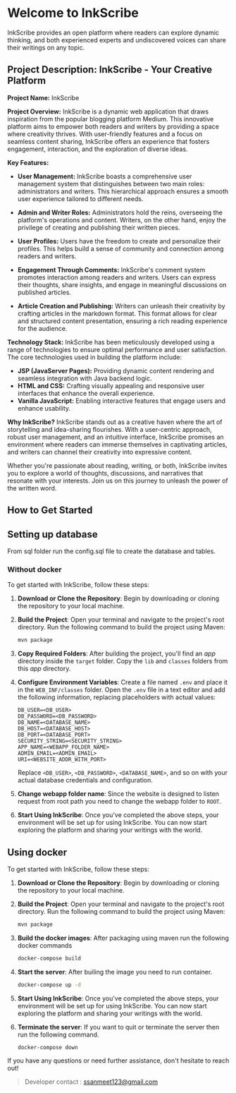# Welcome to InkScribe

InkScribe provides an open platform where readers can explore dynamic thinking, and both experienced experts and undiscovered voices can share their writings on any topic.

## Project Description: InkScribe - Your Creative Platform

**Project Name:** InkScribe

**Project Overview:**
InkScribe is a dynamic web application that draws inspiration from the popular blogging platform Medium. This innovative platform aims to empower both readers and writers by providing a space where creativity thrives. With user-friendly features and a focus on seamless content sharing, InkScribe offers an experience that fosters engagement, interaction, and the exploration of diverse ideas.

**Key Features:**

- **User Management:** InkScribe boasts a comprehensive user management system that distinguishes between two main roles: administrators and writers. This hierarchical approach ensures a smooth user experience tailored to different needs.

- **Admin and Writer Roles:** Administrators hold the reins, overseeing the platform's operations and content. Writers, on the other hand, enjoy the privilege of creating and publishing their written pieces.

- **User Profiles:** Users have the freedom to create and personalize their profiles. This helps build a sense of community and connection among readers and writers.

- **Engagement Through Comments:** InkScribe's comment system promotes interaction among readers and writers. Users can express their thoughts, share insights, and engage in meaningful discussions on published articles.

- **Article Creation and Publishing:** Writers can unleash their creativity by crafting articles in the markdown format. This format allows for clear and structured content presentation, ensuring a rich reading experience for the audience.

**Technology Stack:**
InkScribe has been meticulously developed using a range of technologies to ensure optimal performance and user satisfaction. The core technologies used in building the platform include:

- **JSP (JavaServer Pages):** Providing dynamic content rendering and seamless integration with Java backend logic.
- **HTML and CSS:** Crafting visually appealing and responsive user interfaces that enhance the overall experience.
- **Vanilla JavaScript:** Enabling interactive features that engage users and enhance usability.

**Why InkScribe?**
InkScribe stands out as a creative haven where the art of storytelling and idea-sharing flourishes. With a user-centric approach, robust user management, and an intuitive interface, InkScribe promises an environment where readers can immerse themselves in captivating articles, and writers can channel their creativity into expressive content.

Whether you're passionate about reading, writing, or both, InkScribe invites you to explore a world of thoughts, discussions, and narratives that resonate with your interests. Join us on this journey to unleash the power of the written word.

## How to Get Started

## Setting up database

From sql folder run the config.sql file to create the database and tables.

### Without docker

To get started with InkScribe, follow these steps:

1. **Download or Clone the Repository**: Begin by downloading or cloning the repository to your local machine.

2. **Build the Project**: Open your terminal and navigate to the project's root directory. Run the following command to build the project using Maven:

    ```bash
    mvn package
    ```

3. **Copy Required Folders**: After building the project, you'll find an *app* directory inside the `target` folder. Copy the `lib` and `classes` folders from this *app* directory.

4. **Configure Environment Variables**: Create a file named `.env` and place it in the `WEB_INF/classes` folder. Open the `.env` file in a text editor and add the following information, replacing placeholders with actual values:

    ```env
    DB_USER=<DB_USER>
    DB_PASSWORD=<DB_PASSWORD>
    DB_NAME=<DATABASE_NAME>
    DB_HOST=<DATABASE_HOST>
    DB_PORT=<DATABASE_PORT>
    SECURITY_STRING=<SECURITY_STRING>
    APP_NAME=<WEBAPP_FOLDER_NAME>
    ADMIN_EMAIL=<ADMIN_EMAIL>
    URI=<WEBSITE_ADDR_WITH_PORT>
    ```

    Replace `<DB_USER>`, `<DB_PASSWORD>`, `<DATABASE_NAME>`, and so on with your actual database credentials and configuration.
5. **Change webapp folder name**: Since the website is designed to listen request from root path you need to change the webapp folder to `ROOT`.

6. **Start Using InkScribe**: Once you've completed the above steps, your environment will be set up for using InkScribe. You can now start exploring the platform and sharing your writings with the world.

## Using docker

To get started with InkScribe, follow these steps:

1. **Download or Clone the Repository**: Begin by downloading or cloning the repository to your local machine.

2. **Build the Project**: Open your terminal and navigate to the project's root directory. Run the following command to build the project using Maven:

    ```bash
    mvn package
    ```

3. **Build the docker images**: After packaging using maven run the following docker commands

    ```bash
    docker-compose build 
    ```

4. **Start the server**: After builing the image you need to run container.

    ```bash
    docker-compose up -d 
    ```

5. **Start Using InkScribe**: Once you've completed the above steps, your environment will be set up for using InkScribe. You can now start exploring the platform and sharing your writings with the world.

6. **Terminate the server**: If you want to quit or terminate the server then run the following command.

    ```bash
    docker-compose down
    ```

If you have any questions or need further assistance, don't hesitate to reach out!

> Developer contact : <ssanmeet123@gmail.com>
